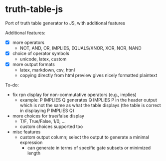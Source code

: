 # truth-table-js
Port of truth table generator to JS, with additional features

Additional features:

 - [x] more operators
   - NOT, AND, OR, IMPLIES, EQUALS/XNOR, XOR, NOR, NAND
 - [x] choice of operator symbols
   - unicode, latex, custom
 - [x] more output formats
   - latex, markdown, csv, html
   - copying directly from html preview gives nicely formatted plaintext

To-do:

 - fix rpn display for non-commutative operators (e.g., implies)
   - example: P IMPLIES Q generates Q IMPLIES P in the header output which is not the same as what the table displays (the table is correct in displaying P IMPLIES Q)
 - more choices for true/false display
   - T/F, True/False, 1/0, ...
   - custom choices supported too
 - misc features
   - custom output column; select the output to generate a minimal expression
     - can generate in terms of specific gate subsets or minimized length
